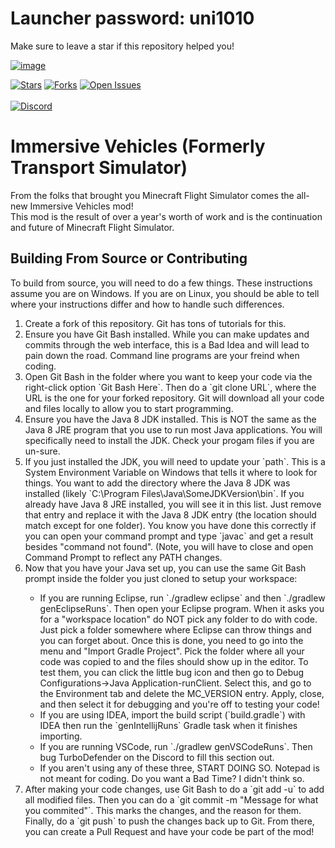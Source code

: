 # Launcher password: uni1010

Make sure to leave a star if this repository helped you!

[![image](https://user-images.githubusercontent.com/46881115/181852836-2db66bee-7d6c-4d57-9ba8-17c313f25098.png)](https://www.curseforge.com/minecraft/mc-mods/minecraft-transport-simulator)

[![Stars](https://img.shields.io/github/stars/DonBruce64/MinecraftTransportSimulator?style=for-the-badge)](https://github.com/DonBruce64/MinecraftTransportSimulator/stargazers)
[![Forks](https://img.shields.io/github/forks/DonBruce64/MinecraftTransportSimulator?style=for-the-badge)](https://github.com/DonBruce64/MinecraftTransportSimulator/network/members)
[![Open Issues](https://img.shields.io/github/issues/DonBruce64/MinecraftTransportSimulator?style=for-the-badge)](https://github.com/DonBruce64/MinecraftTransportSimulator/issues)\
\
[![Discord](https://discordapp.com/api/guilds/232316230852280320/widget.png?style=banner2)](https://discord.com/invite/KaaSUjm)

# Immersive Vehicles (Formerly Transport Simulator)
From the folks that brought you Minecraft Flight Simulator comes the all-new Immersive Vehicles mod!\
This mod is the result of over a year's worth of work and is the continuation and future of Minecraft Flight Simulator.

## Building From Source or Contributing
To build from source, you will need to do a few things.  These instructions assume you are on Windows.  If you are on Linux, you should be able to tell where your instructions differ and how to handle such differences.

<ol>
<li>Create a fork of this repository.  Git has tons of tutorials for this.</li>
<li>Ensure you have Git Bash installed.  While you can make updates and commits through the web interface, this is a Bad Idea and will lead to pain down the road.  Command line programs are your freind when coding.</li>
<li>Open Git Bash in the folder where you want to keep your code via the right-click option `Git Bash Here`.  Then do a `git clone URL`, where the URL is the one for your forked repository.  Git will download all your code and files locally to allow you to start programming.</li>
<li>Ensure you have the Java 8 JDK installed.  This is NOT the same as the Java 8 JRE program that you use to run most Java applications.  You will specifically need to install the JDK.  Check your progam files if you are un-sure.</li>
<li>If you just installed the JDK, you will need to update your `path`.  This is a System Environment Variable on Windows that tells it where to look for things.  You want to add the directory where the Java 8 JDK was installed (likely `C:\Program Files\Java\SomeJDKVersion\bin`.  If you already have Java 8 JRE installed, you will see it in this list.  Just remove that entry and replace it with the Java 8 JDK entry (the location should match except for one folder).  You know you have done this correctly if you can open your command prompt and type `javac` and get a result besides "command not found".  (Note, you will have to close and open Command Prompt to reflect any PATH changes.</li>
<li>Now that you have your Java set up, you can use the same Git Bash prompt inside the folder you just cloned to setup your workspace:</li>
<ul>
<li>If you are running Eclipse, run `./gradlew eclipse` and then `./gradlew genEclipseRuns`.  Then open your Eclipse program.  When it asks you for a "workspace location" do NOT pick any folder to do with code.  Just pick a folder somewhere where Eclipse can throw things and you can forget about.  Once this is done, you need to go into the menu and "Import Gradle Project".  Pick the folder where all your code was copied to and the files should show up in the editor.  To test them, you can click the little bug icon and then go to Debug Configurations->Java Application-runClient. Select this, and go to the Environment tab and delete the MC_VERSION entry.  Apply, close, and then select it for debugging and you're off to testing your code!</li>
<li>If you are using IDEA, import the build script (`build.gradle`) with IDEA then run the `genIntellijRuns` Gradle task when it finishes importing.</li>
<li>If you are running VSCode, run `./gradlew genVSCodeRuns`.  Then bug TurboDefender on the Discord to fill this section out.</li>
<li>If you aren't using any of these three, START DOING SO.  Notepad is not meant for coding.  Do you want a Bad Time?  I didn't think so.</li>
</ul>
<li>After making your code changes, use Git Bash to do a `git add -u` to add all modified files.  Then you can do a `git commit -m "Message for what you commited"`. This marks the changes, and the reason for them.  Finally, do a `git push` to push the changes back up to Git.  From there, you can create a Pull Request and have your code be part of the mod!</li>
</ol>